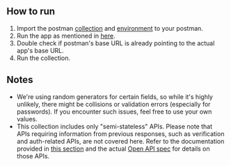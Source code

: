 ## How to run

1. Import the postman [collection](./express-typescript-postgres.postman_collection.json) and [environment](./express-typescript-postgres.postman_environment) to your postman.
2. Run the app as mentioned in [here](../README.md#running-locally).
3. Double check if postman's base URL is already pointing to the actual app's base URL.
4. Run the collection.

## Notes

-   We're using random generators for certain fields, so while it's highly unlikely, there might be collisions or validation errors (especially for passwords). If you encounter such issues, feel free to use your own values.
-   This collection includes only "semi-stateless" APIs. Please note that APIs requiring information from previous responses, such as verification and auth-related APIs, are not covered here. Refer to the documentation provided in [this section](../README.md#api-routes) and the actual [Open API spec](../docs/openapi.yaml) for details on those APIs.
